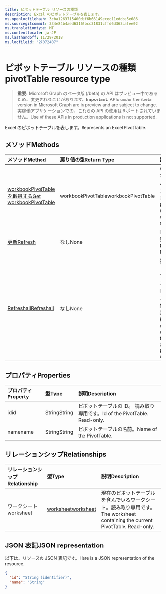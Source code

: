 ```yaml
---
title: ピボットテーブル リソースの種類
description: Excel のピボットテーブルを表します。
ms.openlocfilehash: 3cba1263715400def6b66149ecec11eddde5e686
ms.sourcegitcommit: 334e84b4aed63162bcc31831cffd6d363dafee02
ms.translationtype: MT
ms.contentlocale: ja-JP
ms.lasthandoff: 11/29/2018
ms.locfileid: "27072407"
---
```

# <a name="pivottable-resource-type"></a><span data-ttu-id="894dc-103">ピボットテーブル リソースの種類</span><span class="sxs-lookup"><span data-stu-id="894dc-103">pivotTable resource type</span></span>

> <span data-ttu-id="894dc-104">**重要:** Microsoft Graph のベータ版 (/beta) の API はプレビュー中であるため、変更されることがあります。</span><span class="sxs-lookup"><span data-stu-id="894dc-104">**Important:** APIs under the /beta version in Microsoft Graph are in preview and are subject to change.</span></span> <span data-ttu-id="894dc-105">実稼働アプリケーションでの、これらの API の使用はサポートされていません。</span><span class="sxs-lookup"><span data-stu-id="894dc-105">Use of these APIs in production applications is not supported.</span></span>

<span data-ttu-id="894dc-106">Excel のピボットテーブルを表します。</span><span class="sxs-lookup"><span data-stu-id="894dc-106">Represents an Excel PivotTable.</span></span>

## <a name="methods"></a><span data-ttu-id="894dc-107">メソッド</span><span class="sxs-lookup"><span data-stu-id="894dc-107">Methods</span></span>

| <span data-ttu-id="894dc-108">メソッド</span><span class="sxs-lookup"><span data-stu-id="894dc-108">Method</span></span>           | <span data-ttu-id="894dc-109">戻り値の型</span><span class="sxs-lookup"><span data-stu-id="894dc-109">Return Type</span></span>    |<span data-ttu-id="894dc-110">説明</span><span class="sxs-lookup"><span data-stu-id="894dc-110">Description</span></span>|
|:---------------|:--------|:----------|
|[<span data-ttu-id="894dc-111">workbookPivotTable を取得する</span><span class="sxs-lookup"><span data-stu-id="894dc-111">Get workbookPivotTable</span></span>](../api/workbookpivottable-get.md) | [<span data-ttu-id="894dc-112">workbookPivotTable</span><span class="sxs-lookup"><span data-stu-id="894dc-112">workbookPivotTable</span></span>](workbookpivottable.md) |<span data-ttu-id="894dc-113">worksheetprotection オブジェクトのプロパティとリレーションシップを読み取ります。</span><span class="sxs-lookup"><span data-stu-id="894dc-113">Read properties and relationships of workbookPivotTable object.</span></span>|
|[<span data-ttu-id="894dc-114">更新</span><span class="sxs-lookup"><span data-stu-id="894dc-114">Refresh</span></span>](../api/workbookpivottable-refresh.md)|<span data-ttu-id="894dc-115">なし</span><span class="sxs-lookup"><span data-stu-id="894dc-115">None</span></span>|<span data-ttu-id="894dc-116">ピボットテーブルを更新します。</span><span class="sxs-lookup"><span data-stu-id="894dc-116">Refreshes the PivotTable.</span></span> |
|[<span data-ttu-id="894dc-117">Refreshall</span><span class="sxs-lookup"><span data-stu-id="894dc-117">Refreshall</span></span>](../api/workbookpivottable-refreshall.md)|<span data-ttu-id="894dc-118">なし</span><span class="sxs-lookup"><span data-stu-id="894dc-118">None</span></span>|<span data-ttu-id="894dc-p102">指定したワークシート内のすべてのテーブルを更新します。このアクションは、ピボットテーブルのコレクションでのみ使用できることに注意してください。</span><span class="sxs-lookup"><span data-stu-id="894dc-p102">Refresh all tables within given worksheet. Note that this action is available only on the pivot table collection.</span></span>|

## <a name="properties"></a><span data-ttu-id="894dc-121">プロパティ</span><span class="sxs-lookup"><span data-stu-id="894dc-121">Properties</span></span>
| <span data-ttu-id="894dc-122">プロパティ</span><span class="sxs-lookup"><span data-stu-id="894dc-122">Property</span></span>     | <span data-ttu-id="894dc-123">型</span><span class="sxs-lookup"><span data-stu-id="894dc-123">Type</span></span>   |<span data-ttu-id="894dc-124">説明</span><span class="sxs-lookup"><span data-stu-id="894dc-124">Description</span></span>|
|:---------------|:--------|:----------|
|<span data-ttu-id="894dc-125">id</span><span class="sxs-lookup"><span data-stu-id="894dc-125">id</span></span>|<span data-ttu-id="894dc-126">String</span><span class="sxs-lookup"><span data-stu-id="894dc-126">String</span></span>| <span data-ttu-id="894dc-p103">ピボットテーブルの ID。 読み取り専用です。</span><span class="sxs-lookup"><span data-stu-id="894dc-p103">Id of the PivotTable.   Read-only.</span></span>|
|<span data-ttu-id="894dc-129">name</span><span class="sxs-lookup"><span data-stu-id="894dc-129">name</span></span>|<span data-ttu-id="894dc-130">String</span><span class="sxs-lookup"><span data-stu-id="894dc-130">String</span></span>|<span data-ttu-id="894dc-131">ピボットテーブルの名前。</span><span class="sxs-lookup"><span data-stu-id="894dc-131">Name of the PivotTable.</span></span>    |

## <a name="relationships"></a><span data-ttu-id="894dc-132">リレーションシップ</span><span class="sxs-lookup"><span data-stu-id="894dc-132">Relationships</span></span>
| <span data-ttu-id="894dc-133">リレーションシップ</span><span class="sxs-lookup"><span data-stu-id="894dc-133">Relationship</span></span> | <span data-ttu-id="894dc-134">型</span><span class="sxs-lookup"><span data-stu-id="894dc-134">Type</span></span>   |<span data-ttu-id="894dc-135">説明</span><span class="sxs-lookup"><span data-stu-id="894dc-135">Description</span></span>|
|:---------------|:--------|:----------|
|<span data-ttu-id="894dc-136">ワークシート</span><span class="sxs-lookup"><span data-stu-id="894dc-136">worksheet</span></span>|[<span data-ttu-id="894dc-137">worksheet</span><span class="sxs-lookup"><span data-stu-id="894dc-137">worksheet</span></span>](worksheet.md)| <span data-ttu-id="894dc-p104">現在のピボットテーブルを含んでいるワークシート。読み取り専用です。</span><span class="sxs-lookup"><span data-stu-id="894dc-p104">The worksheet containing the current PivotTable. Read-only.</span></span>   |

## <a name="json-representation"></a><span data-ttu-id="894dc-140">JSON 表記</span><span class="sxs-lookup"><span data-stu-id="894dc-140">JSON representation</span></span>
<span data-ttu-id="894dc-141">以下は、リソースの JSON 表記です。</span><span class="sxs-lookup"><span data-stu-id="894dc-141">Here is a JSON representation of the resource.</span></span>

<!-- {
  "blockType": "resource",
  "optionalProperties": [

  ],
  "@odata.type": "microsoft.graph.workbookPivotTable"
}-->

```json
{
  "id": "String (identifier)",
  "name": "String"
}

```
